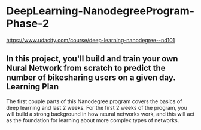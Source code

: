 # DeepLearning-NanodegreeProgram-Phase-2
https://www.udacity.com/course/deep-learning-nanodegree--nd101

In this project, you'll build and train your own Nural Network from scratch to predict the number of bikesharing users on a given day.
Learning Plan
--
The first couple parts of this Nanodegree program covers the basics of deep learning and last 2 weeks. For the first 2 weeks of the program, you will build a strong background in how neural networks work, and this will act as the foundation for learning about more complex types of networks.
